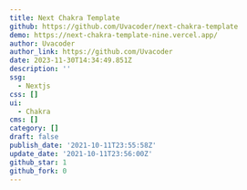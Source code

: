 ```yaml
---
title: Next Chakra Template
github: https://github.com/Uvacoder/next-chakra-template
demo: https://next-chakra-template-nine.vercel.app/
author: Uvacoder
author_link: https://github.com/Uvacoder
date: 2023-11-30T14:34:49.851Z
description: ''
ssg:
  - Nextjs
css: []
ui:
  - Chakra
cms: []
category: []
draft: false
publish_date: '2021-10-11T23:55:58Z'
update_date: '2021-10-11T23:56:00Z'
github_star: 1
github_fork: 0
---
```

